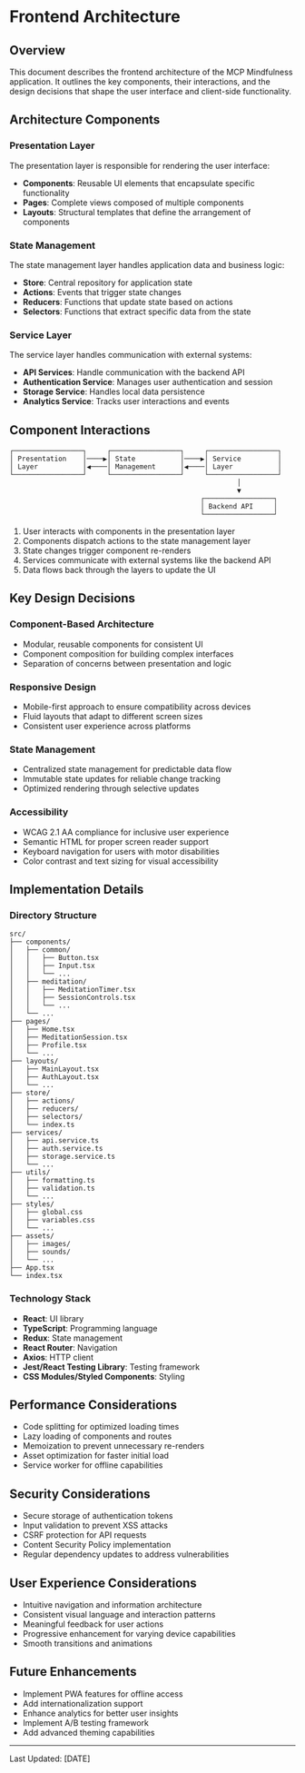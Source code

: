 # Frontend Architecture

## Overview

This document describes the frontend architecture of the MCP Mindfulness application. It outlines the key components, their interactions, and the design decisions that shape the user interface and client-side functionality.

## Architecture Components

### Presentation Layer

The presentation layer is responsible for rendering the user interface:

- **Components**: Reusable UI elements that encapsulate specific functionality
- **Pages**: Complete views composed of multiple components
- **Layouts**: Structural templates that define the arrangement of components

### State Management

The state management layer handles application data and business logic:

- **Store**: Central repository for application state
- **Actions**: Events that trigger state changes
- **Reducers**: Functions that update state based on actions
- **Selectors**: Functions that extract specific data from the state

### Service Layer

The service layer handles communication with external systems:

- **API Services**: Handle communication with the backend API
- **Authentication Service**: Manages user authentication and session
- **Storage Service**: Handles local data persistence
- **Analytics Service**: Tracks user interactions and events

## Component Interactions

```
┌─────────────────┐     ┌─────────────────┐     ┌─────────────────┐
│ Presentation    │────▶│ State           │────▶│ Service         │
│ Layer           │◀────│ Management      │◀────│ Layer           │
└─────────────────┘     └─────────────────┘     └─────────────────┘
                                                        │
                                                        ▼
                                               ┌─────────────────┐
                                               │ Backend API     │
                                               └─────────────────┘
```

1. User interacts with components in the presentation layer
2. Components dispatch actions to the state management layer
3. State changes trigger component re-renders
4. Services communicate with external systems like the backend API
5. Data flows back through the layers to update the UI

## Key Design Decisions

### Component-Based Architecture

- Modular, reusable components for consistent UI
- Component composition for building complex interfaces
- Separation of concerns between presentation and logic

### Responsive Design

- Mobile-first approach to ensure compatibility across devices
- Fluid layouts that adapt to different screen sizes
- Consistent user experience across platforms

### State Management

- Centralized state management for predictable data flow
- Immutable state updates for reliable change tracking
- Optimized rendering through selective updates

### Accessibility

- WCAG 2.1 AA compliance for inclusive user experience
- Semantic HTML for proper screen reader support
- Keyboard navigation for users with motor disabilities
- Color contrast and text sizing for visual accessibility

## Implementation Details

### Directory Structure

```
src/
├── components/
│   ├── common/
│   │   ├── Button.tsx
│   │   ├── Input.tsx
│   │   └── ...
│   ├── meditation/
│   │   ├── MeditationTimer.tsx
│   │   ├── SessionControls.tsx
│   │   └── ...
│   └── ...
├── pages/
│   ├── Home.tsx
│   ├── MeditationSession.tsx
│   ├── Profile.tsx
│   └── ...
├── layouts/
│   ├── MainLayout.tsx
│   ├── AuthLayout.tsx
│   └── ...
├── store/
│   ├── actions/
│   ├── reducers/
│   ├── selectors/
│   └── index.ts
├── services/
│   ├── api.service.ts
│   ├── auth.service.ts
│   ├── storage.service.ts
│   └── ...
├── utils/
│   ├── formatting.ts
│   ├── validation.ts
│   └── ...
├── styles/
│   ├── global.css
│   ├── variables.css
│   └── ...
├── assets/
│   ├── images/
│   ├── sounds/
│   └── ...
├── App.tsx
└── index.tsx
```

### Technology Stack

- **React**: UI library
- **TypeScript**: Programming language
- **Redux**: State management
- **React Router**: Navigation
- **Axios**: HTTP client
- **Jest/React Testing Library**: Testing framework
- **CSS Modules/Styled Components**: Styling

## Performance Considerations

- Code splitting for optimized loading times
- Lazy loading of components and routes
- Memoization to prevent unnecessary re-renders
- Asset optimization for faster initial load
- Service worker for offline capabilities

## Security Considerations

- Secure storage of authentication tokens
- Input validation to prevent XSS attacks
- CSRF protection for API requests
- Content Security Policy implementation
- Regular dependency updates to address vulnerabilities

## User Experience Considerations

- Intuitive navigation and information architecture
- Consistent visual language and interaction patterns
- Meaningful feedback for user actions
- Progressive enhancement for varying device capabilities
- Smooth transitions and animations

## Future Enhancements

- Implement PWA features for offline access
- Add internationalization support
- Enhance analytics for better user insights
- Implement A/B testing framework
- Add advanced theming capabilities

---

Last Updated: [DATE] 